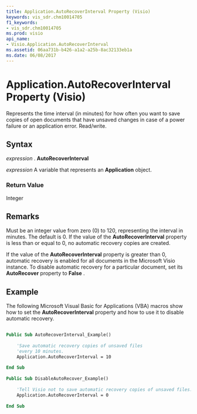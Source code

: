 ```yaml
---
title: Application.AutoRecoverInterval Property (Visio)
keywords: vis_sdr.chm10014705
f1_keywords:
- vis_sdr.chm10014705
ms.prod: visio
api_name:
- Visio.Application.AutoRecoverInterval
ms.assetid: 06aa731b-b426-a1a2-a25b-8ac32133eb1a
ms.date: 06/08/2017
---
```



# Application.AutoRecoverInterval Property (Visio)

Represents the time interval (in minutes) for how often you want to save copies of open documents that have unsaved changes in case of a power failure or an application error. Read/write.


## Syntax

 _expression_ . **AutoRecoverInterval**

 _expression_ A variable that represents an **Application** object.


### Return Value

Integer


## Remarks

Must be an integer value from zero (0) to 120, representing the interval in minutes. The default is 0. If the value of the **AutoRecoverInterval** property is less than or equal to 0, no automatic recovery copies are created.

If the value of the **AutoRecoverInterval** property is greater than 0, automatic recovery is enabled for all documents in the Microsoft Visio instance. To disable automatic recovery for a particular document, set its **AutoRecover** property to **False** .


## Example

The following Microsoft Visual Basic for Applications (VBA) macros show how to set the **AutoRecoverInterval** property and how to use it to disable automatic recovery.


```vb
 
Public Sub AutoRecoverInterval_Example() 
  
    'Save automatic recovery copies of unsaved files 
    'every 10 minutes.  
    Application.AutoRecoverInterval = 10  
 
End Sub   
 
Public Sub DisableAutoRecover_Example() 
  
    'Tell Visio not to save automatic recovery copies of unsaved files.  
    Application.AutoRecoverInterval = 0  
 
End Sub
```


